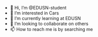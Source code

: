 - 👋 Hi, I’m @EDUSN-student
- 👀 I’m interested in Cars
- 🌱 I’m currently learning at EDUSN
- 💞️ I’m looking to collaborate on others
- 📫 How to reach me is by searching me

<!---
EDUSN-student/EDUSN-student is a ✨ special ✨ repository because its `README.md` (this file) appears on your GitHub profile.
You can click the Preview link to take a look at your changes.
--->
